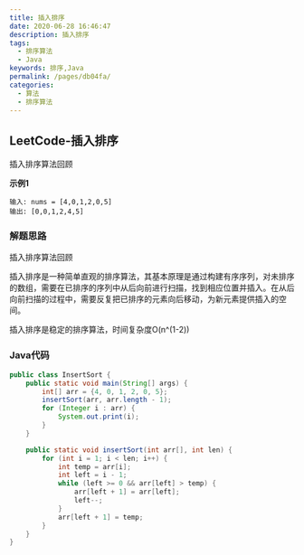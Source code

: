 ```yaml
---
title: 插入排序
date: 2020-06-28 16:46:47
description: 插入排序
tags: 
  - 排序算法
  - Java
keywords: 排序,Java
permalink: /pages/db04fa/
categories: 
  - 算法
  - 排序算法
---
```


## LeetCode-插入排序

插入排序算法回顾

 <!--more-->

**示例1**

```
输入: nums = [4,0,1,2,0,5]
输出: [0,0,1,2,4,5]
```

### 解题思路

插入排序算法回顾

插入排序是一种简单直观的排序算法，其基本原理是通过构建有序序列，对未排序的数组，需要在已排序的序列中从后向前进行扫描，找到相应位置并插入。在从后向前扫描的过程中，需要反复把已排序的元素向后移动，为新元素提供插入的空间。

插入排序是稳定的排序算法，时间复杂度O(n^(1-2))

### Java代码

```java
public class InsertSort {
    public static void main(String[] args) {
        int[] arr = {4, 0, 1, 2, 0, 5};
        insertSort(arr, arr.length - 1);
        for (Integer i : arr) {
            System.out.print(i);
        }
    }

    public static void insertSort(int arr[], int len) {
        for (int i = 1; i < len; i++) {
            int temp = arr[i];
            int left = i - 1;
            while (left >= 0 && arr[left] > temp) {
                arr[left + 1] = arr[left];
                left--;
            }
            arr[left + 1] = temp;
        }
    }
}
```


